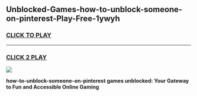 
## Unblocked-Games-how-to-unblock-someone-on-pinterest-Play-Free-1ywyh
<h3>
<a href="https://premium76.site?title=how-to-unblock-someone-on-pinterest&ref=10A">CLICK TO PLAY</a></h3>
<hr>

<h3>
<a href="https://premium76.site?title=how-to-unblock-someone-on-pinterest&ref=10A">CLICK 2 PLAY</a>
  
</h3>

<a href="https://premium76.site?title=how-to-unblock-someone-on-pinterest&ref=10A"><img src="https://clearcache.store/games.png"></a>


**how-to-unblock-someone-on-pinterest games unblocked: Your Gateway to Fun and Accessible Online Gaming**
